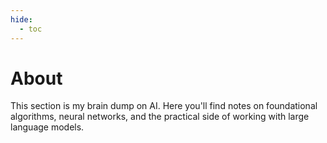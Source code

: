 ```yaml
---
hide:
  - toc
---
```


# About

This section is my brain dump on AI. Here you'll find notes on foundational algorithms, neural networks, and the practical side of working with large language models.
